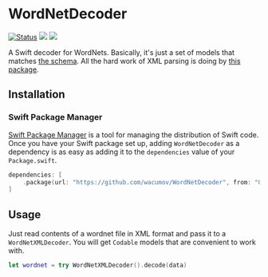 # WordNetDecoder

[![Status](https://github.com/wacumov/WordNetDecoder/workflows/Test/badge.svg?branch=master)](https://github.com/wacumov/WordNetDecoder/actions?query=workflow%3ATest+branch%3Amaster)
[![](https://img.shields.io/endpoint?url=https%3A%2F%2Fswiftpackageindex.com%2Fapi%2Fpackages%2Fwacumov%2FWordNetDecoder%2Fbadge%3Ftype%3Dswift-versions)](https://swiftpackageindex.com/wacumov/WordNetDecoder)
[![](https://img.shields.io/endpoint?url=https%3A%2F%2Fswiftpackageindex.com%2Fapi%2Fpackages%2Fwacumov%2FWordNetDecoder%2Fbadge%3Ftype%3Dplatforms)](https://swiftpackageindex.com/wacumov/WordNetDecoder)

A Swift decoder for WordNets. Basically, it's just a set of models that matches [the schema](https://globalwordnet.github.io/schemas/). All the hard work of XML parsing is doing by [this package](https://github.com/wacumov/xml2json).

## Installation

### Swift Package Manager

[Swift Package Manager](https://swift.org/package-manager/) is a tool for
managing the distribution of Swift code. 
Once you have your Swift package set up, adding `WordNetDecoder` as a dependency is as
easy as adding it to the `dependencies` value of your `Package.swift`.
```swift
dependencies: [
    .package(url: "https://github.com/wacumov/WordNetDecoder", from: "0.0.2")
]
```

## Usage

Just read contents of a wordnet file in XML format and pass it to a `WordNetXMLDecoder`. You will get `Codable` models that are convenient to work with.
```swift
let wordnet = try WordNetXMLDecoder().decode(data)
```
